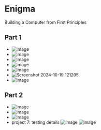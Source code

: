 # Enigma
Building a Computer from First Principles
## Part 1
* ![image](https://github.com/user-attachments/assets/c685d1b5-ac81-4245-bffa-6cb15e98ad83)
* ![image](https://github.com/user-attachments/assets/840b59b7-3c90-4cb5-bbee-7353c67c34f2)
* ![image](https://github.com/user-attachments/assets/59af740b-7591-4f17-97f0-a19804ed6769)
* ![image](https://github.com/user-attachments/assets/53c82d6c-4417-40ab-ad58-be9c7a5ebd31)
* ![image](https://github.com/user-attachments/assets/25663485-56e4-4e78-aeb7-e05058f717ab)
* ![Screenshot 2024-10-19 121205](https://github.com/user-attachments/assets/a2e3a8dc-f574-4f5a-bd54-d0970317f37e)
* ![image](https://github.com/user-attachments/assets/ba8563e9-8c6b-4204-bdb9-9658047daa44)

## Part 2
* ![image](https://github.com/user-attachments/assets/3cd96a7a-573d-447d-b308-00287f1ec547)
* ![image](https://github.com/user-attachments/assets/3e618fea-83a4-4871-92d7-68cee451f728)
* ![image](https://github.com/user-attachments/assets/90228f26-b90d-40d3-85c4-53f52d56d5f2)
* project 7: testing details
  ![image](https://github.com/user-attachments/assets/6c16e17c-5e17-4888-8115-465439e0a065)
  ![image](https://github.com/user-attachments/assets/523b3520-7116-4eea-9b80-26e6d623bb72)










